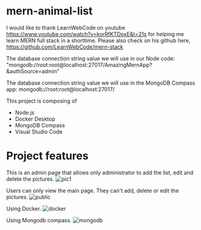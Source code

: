# mern-animal-list
I would like to thank LearnWebCode on youtube https://www.youtube.com/watch?v=korRfKTDoxE&t=21s for helping me learn MERN full stack in a shorttime. Please also check on his github here, https://github.com/LearnWebCode/mern-stack


The database connection string value we will use in our Node code:
"mongodb://root:root@localhost:27017/AmazingMernApp?&authSource=admin"

The database connection string value we will use in the MongoDB Compass app:
mongodb://root:root@localhost:27017/

This project is composing of 
- Node.js
- Docker Desktop
- MongoDB Compass
- Visual Studio Code

# Project features

This is an admin page that allows only administrator to add the list, edit and delete the pictures.
![pic1](https://user-images.githubusercontent.com/87282166/187055759-79811ecb-4b22-419f-998f-dc9484ff17b3.png)

Users can only view the main page. They can't add, delete or edit the pictures.
![public](https://user-images.githubusercontent.com/87282166/187055788-1d4a95db-9b9c-443c-a474-09801be5240e.png)

Using Docker.
![docker](https://user-images.githubusercontent.com/87282166/187055855-f5b01e6a-5f1c-496f-86cb-ed4644748605.png)

Using Mongodb compass.
![mongodb](https://user-images.githubusercontent.com/87282166/187055880-feeccb8e-418f-472e-a09f-37789eb8c33c.png)
